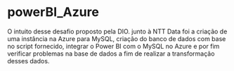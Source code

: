 ﻿# powerBI_Azure

 
O intuito desse desafio proposto pela DIO. junto à NTT Data foi a criação de uma instância na Azure para MySQL, criação do banco de dados com base no script fornecido, integrar o Power BI com o MySQL no Azure e por fim verificar problemas na base de dados a fim de realizar a transformação desses dados.
